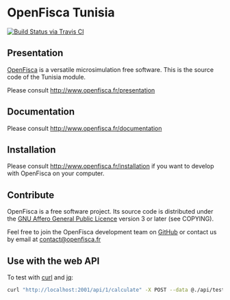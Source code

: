 # OpenFisca Tunisia

[![Build Status via Travis CI](https://travis-ci.org/openfisca/openfisca-tunisia.svg?branch=master)](https://travis-ci.org/openfisca/openfisca-tunisia)

## Presentation

[OpenFisca](http://www.openfisca.fr/) is a versatile microsimulation free software.
This is the source code of the Tunisia module.

Please consult http://www.openfisca.fr/presentation

## Documentation

Please consult http://www.openfisca.fr/documentation

## Installation

Please consult http://www.openfisca.fr/installation if you want to develop with OpenFisca on your computer.

## Contribute

OpenFisca is a free software project.
Its source code is distributed under the [GNU Affero General Public Licence](http://www.gnu.org/licenses/agpl.html)
version 3 or later (see COPYING).

Feel free to join the OpenFisca development team on [GitHub](https://github.com/openfisca) or contact us by email at
contact@openfisca.fr

## Use with the web API

To test with [curl](https://curl.haxx.se/) and [jq](https://stedolan.github.io/jq/):

```sh
curl "http://localhost:2001/api/1/calculate" -X POST --data @./api/test.json --header "content-type: application/json" | jq .
```